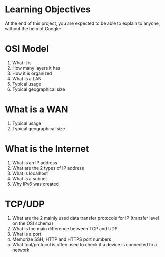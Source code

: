 # Learning Objectives
At the end of this project, you are expected to be able to explain to anyone, without the help of Google:

# OSI Model
1. What it is
2. How many layers it has
3. How it is organized
4. What is a LAN
5. Typical usage
6. Typical geographical size

# What is a WAN
1. Typical usage
2. Typical geographical size

# What is the Internet
1. What is an IP address
2. What are the 2 types of IP address
3. What is localhost
4. What is a subnet
5. Why IPv6 was created

# TCP/UDP
1. What are the 2 mainly used data transfer protocols for IP (transfer level on the OSI schema)
2. What is the main difference between TCP and UDP
3. What is a port
4. Memorize SSH, HTTP and HTTPS port numbers
5. What tool/protocol is often used to check if a device is connected to a network

